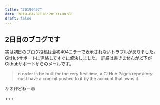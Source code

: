 ```yaml
---
title: "20190407"
date: 2019-04-07T16:20:31+09:00
draft: false
---
```


## 2日目のブログです

実は初日のブログ投稿は最初404エラーで表示されないトラブルがありました。
GitHubサポートに連絡してすぐに解決しました。
詳細は書きませんが以下がGithubサポートからのメールです。

> In order to be built for the very first time, a GitHub Pages repository must have a commit pushed to it by the account that owns it. 

なるほどねー:smile:

+++
